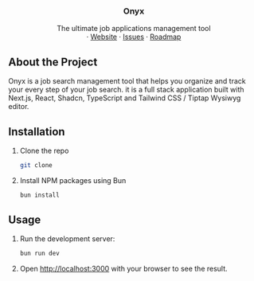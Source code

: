<p align="center">

  <h3 align="center">Onyx</h3>

  <p align="center">
    The ultimate job applications management tool
    <br />    ·
    <a href="https://github.com/amine-tayani/onyxapp">Website</a>
    ·
    <a href="https://github.com/amine-tayani/onyxapp/issues">Issues</a>
    ·
    <a href="https://github.com/amine-tayani/onyxapp">Roadmap</a>
  </p>
</p>

## About the Project

Onyx is a job search management tool that helps you organize and track your every step of your job search. it is a full stack application built with Next.js, React, Shadcn, TypeScript and Tailwind CSS / Tiptap Wysiwyg editor.

## Installation

1. Clone the repo

   ```sh
   git clone

   ```

2. Install NPM packages using Bun

   ```sh
   bun install
   ```

## Usage

1. Run the development server:

   ```sh
   bun run dev
   ```

2. Open [http://localhost:3000](http://localhost:3000) with your browser to see the result.
